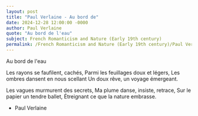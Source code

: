 ```yaml
---
layout: post
title: "Paul Verlaine - Au bord de"
date: 2024-12-28 12:00:00 -0000
author: Paul Verlaine
quote: "Au bord de l'eau"
subject: French Romanticism and Nature (Early 19th century)
permalink: /French Romanticism and Nature (Early 19th century)/Paul Verlaine/Paul Verlaine - Au bord de
---
```


Au bord de l'eau

Les rayons se faufilent, cachés,
Parmi les feuillages doux et légers,
Les ombres dansent en nous scellant
Un doux rêve, un voyage émergeant.

Les vagues murmurent des secrets,
Ma plume danse, insiste, retrace,
Sur le papier un tendre ballet,
Étreignant ce que la nature embrasse.

- Paul Verlaine
